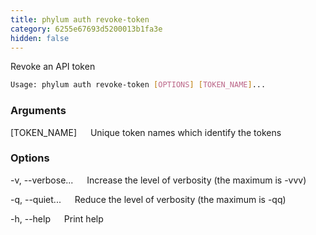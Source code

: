```yaml
---
title: phylum auth revoke-token
category: 6255e67693d5200013b1fa3e
hidden: false
---
```


Revoke an API token

```sh
Usage: phylum auth revoke-token [OPTIONS] [TOKEN_NAME]...
```

### Arguments

[TOKEN_NAME]
&emsp; Unique token names which identify the tokens

### Options

-v, --verbose...
&emsp; Increase the level of verbosity (the maximum is -vvv)

-q, --quiet...
&emsp; Reduce the level of verbosity (the maximum is -qq)

-h, --help
&emsp; Print help
